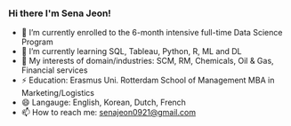 ### Hi there I'm Sena Jeon!

- 🔭 I’m currently enrolled to the 6-month intensive full-time Data Science Program 
- 🌱 I’m currently learning SQL, Tableau, Python, R, ML and DL
- 👯 My interests of domain/industries: SCM, RM, Chemicals, Oil & Gas, Financial services 
- ⚡ Education: Erasmus Uni. Rotterdam School of Management MBA in Marketing/Logistics
- 😄 Langauge: English, Korean, Dutch, French
- 📫 How to reach me: senajeon0921@gmail.com
